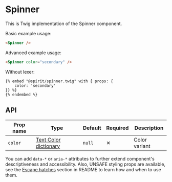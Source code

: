 # Spinner

This is Twig implementation of the Spinner component.

Basic example usage:

```html
<Spinner />
```

Advanced example usage:

```html
<Spinner color="secondary" />
```

Without lexer:

```twig
{% embed "@spirit/spinner.twig" with { props: {
    color: 'secondary'
}} %}
{% endembed %}
```

## API

| Prop name | Type                                      | Default | Required | Description   |
| --------- | ----------------------------------------- | ------- | -------- | ------------- |
| `color`   | [Text Color dictionary][dictionary-color] | `null`  | ✕        | Color variant |

You can add `data-*` or `aria-*` attributes to further extend component's
descriptiveness and accessibility. Also, UNSAFE styling props are available,
see the [Escape hatches][escape-hatches] section in README to learn how and when to use them.

[dictionary-color]: https://github.com/lmc-eu/spirit-design-system/tree/main/docs/DICTIONARIES.md#color
[escape-hatches]: https://github.com/lmc-eu/spirit-design-system/tree/main/packages/web-twig/README.md#escape-hatches
